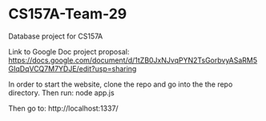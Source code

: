 # CS157A-Team-29
Database project for CS157A

Link to Google Doc project proposal: https://docs.google.com/document/d/1tZB0JxNJvqPYN2TsGorbvyASaRM5GIqDqVCQ7M7YDJE/edit?usp=sharing


In order to start the website, clone the repo and go into the the repo directory.
Then run:
node app.js

Then go to:
http://localhost:1337/

